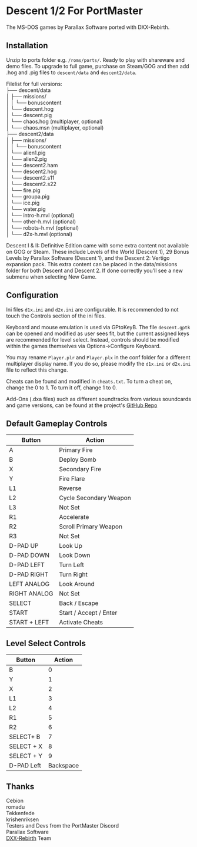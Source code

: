 # Descent 1/2 For PortMaster
The MS-DOS games by Parallax Software ported with DXX-Rebirth.

## Installation
Unzip to ports folder e.g. `/roms/ports/`. Ready to play with shareware and demo files. To upgrade to full game, purchase on Steam/GOG and then add .hog and .pig files to `descent/data` and `descent2/data`.

Filelist for full versions:  
├── descent/data  
│   ├── missions/    
│   │ └── bonuscontent   
│   └── descent.hog  
│   └── descent.pig  
│   └── chaos.hog (multiplayer, optional)  
│   └── chaos.msn (multiplayer, optional)  
├── descent2/data  
│   ├── missions/    
│   │ └── bonuscontent   
│   └── alien1.pig  
│   └── alien2.pig  
│   └── descent2.ham  
│   └── descent2.hog  
│   └── descent2.s11  
│   └── descent2.s22  
│   └── fire.pig  
│   └── groupa.pig  
│   └── ice.pig  
│   └── water.pig  
│   └── intro-h.mvl (optional)  
│   └── other-h.mvl (optional)  
│   └── robots-h.mvl (optional)  
│   └── d2x-h.mvl (optional)  

Descent I & II: Definitive Edition came with some extra content not available on GOG or Steam. These include Levels of the World (Descent 1), 29 Bonus Levels by Parallax Software (Descent 1), and the Descent 2: Vertigo expansion pack. 
This extra content can be placed in the data/missions folder for both Descent and Descent 2. If done correctly you'll see a new submenu when selecting New Game.

## Configuration
Ini files `d1x.ini` and `d2x.ini` are configurable. It is recommended to not touch the Controls section of the ini files.

Keyboard and mouse emulation is used via GPtoKeyB. The file `descent.gptk` can be opened and modified as user sees fit, but the current assigned keys are recommended for level select. Instead, controls should be modified within the games themselves via Options->Configure Keyboard.

You may rename `Player.plr` and `Player.plx` in the conf folder for a different multiplayer display name. If you do so, please modify the `d1x.ini` or `d2x.ini` file to reflect this change.

Cheats can be found and modified in `cheats.txt`. To turn a cheat on, change the 0 to 1. To turn it off, change 1 to 0.

Add-Ons (.dxa files) such as different soundtracks from various soundcards and game versions, can be found at the project's [GitHub Repo](https://github.com/JeodC/Portmaster-Descent)

## Default Gameplay Controls

| Button | Action |
|--|--| 
|A|Primary Fire|
|B|Deploy Bomb|
|X|Secondary Fire|
|Y|Fire Flare|
|L1|Reverse|
|L2|Cycle Secondary Weapon|
|L3|Not Set|
|R1|Accelerate|
|R2|Scroll Primary Weapon|
|R3|Not Set|
|D-PAD UP|Look Up|
|D-PAD DOWN|Look Down|
|D-PAD LEFT|Turn Left|
|D-PAD RIGHT|Turn Right|
|LEFT ANALOG|Look Around|
|RIGHT ANALOG|Not Set|
|SELECT|Back / Escape|
|START|Start / Accept / Enter|
|START + LEFT|Activate Cheats|

## Level Select Controls

| Button | Action |
|--|--| 
|B|0|
|Y|1|
|X|2|
|L1|3|
|L2|4|
|R1|5|
|R2|6|
|SELECT+  B|7|
|SELECT + X|8|
|SELECT + Y|9|
|D-PAD Left|Backspace|

## Thanks
Cebion  
romadu  
Tekkenfede  
krishenriksen  
Testers and Devs from the PortMaster Discord  
Parallax Software  
[DXX-Rebirth](https://www.dxx-rebirth.com) Team  
